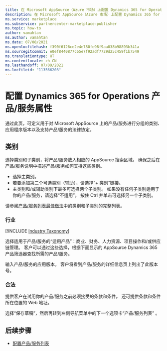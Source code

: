 ```yaml
---
title: 在 Microsoft AppSource（Azure 市场）上配置 Dynamics 365 for Operations 产品/服务属性
description: 在 Microsoft AppSource（Azure 市场）上配置 Dynamics 365 for Operations 产品/服务属性。
ms.service: marketplace
ms.subservice: partnercenter-marketplace-publisher
ms.topic: how-to
author: vamahtan
ms.author: vamahtan
ms.date: 07/08/2021
ms.openlocfilehash: f390f6126ce2e4e780fe98f9aa038b98893b341a
ms.sourcegitcommit: e0ef8440877c65e7f92adf7729d25c459f1b7549
ms.translationtype: HT
ms.contentlocale: zh-CN
ms.lasthandoff: 07/09/2021
ms.locfileid: "113566203"
---
```

# <a name="configure-dynamics-365-for-operations-offer-properties"></a>配置 Dynamics 365 for Operations 产品/服务属性

通过此页，可定义用于对 Microsoft AppSource 上的产品/服务进行分组的类别、应用程序版本以及支持产品/服务的法律协定。

## <a name="categories"></a>类别

选择类别和子类别，将产品/服务放入相应的 AppSource 搜索区域。 确保之后在产品/服务说明中描述产品/服务如何支持这些类别。

- 选择主类别。
- 若要添加第二个可选类别（辅助），请选择“+ 类别”链接。
- 主类别和/或辅助类别下最多可选择两个子类别。 如果没有任何子类别适用于你的产品/服务，请选择“不适用”。 按住 Ctrl 并单击可选择另一个子类别。

请参阅[产品/服务列表最佳做法](gtm-offer-listing-best-practices.md)中的类别和子类别的完整列表。

### <a name="industries"></a>行业

[!INCLUDE [Industry Taxonomy](./includes/industry-taxonomy.md)]

选择适用于产品/服务的“适用产品”：商业、财务、人力资源、项目操作和/或供应链管理。 客户可以通过这些选择，根据下面显示的 AppSource Dynamics 365 产品筛选器查找所需的产品/服务。

输入产品/服务的应用版本。 客户将看到产品/服务的详细信息页上列出了此版本号。

### <a name="legal"></a>合法

提供客户在试用你的产品/服务之前必须接受的条款和条件。 还可提供条款和条件所在位置的 Web 地址。

选择“保存草稿”，然后再转到左侧导航菜单中的下一个选项卡“产品/服务列表” 。

## <a name="next-steps"></a>后续步骤

- [配置产品/服务列表](dynamics-365-operations-offer-listing.md)
